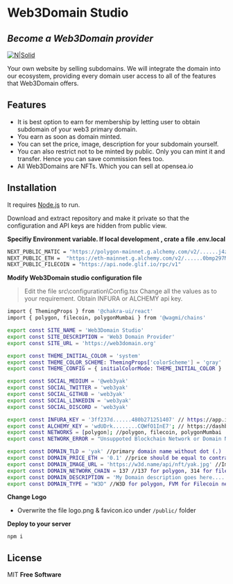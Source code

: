 # Web3Domain Studio
## _Become a Web3Domain provider_

[![N|Solid](https://web3domain.org/studio/wp-content/uploads/banner.jpg)](https://web3domain.org/studio/)


Your own website by selling subdomains. We will integrate the domain into our ecosystem, providing every domain user access to all of the features that Web3Domain offers.

## Features

* It is best option to earn for membership by letting user to obtain subdomain of your web3 primary domain.
* You earn as soon as domain minted.
* You can set the price, image, description for your subdomain yourself.
* You can also restrict not to be minted by public. Only you can mint it and transfer. Hence you can save commission fees too.
* All Web3Domains are NFTs. Which you can sell at opensea.io

## Installation

It requires [Node.js](https://nodejs.org/) to run.

Download and extract repository and make it private so that the configuration and API keys are hidden from public view.

**Specifiy Environment variable. If local development , crate a file .env.local**

```sh
NEXT_PUBLIC_MATIC = "https://polygon-mainnet.g.alchemy.com/v2/......j4zryx"
NEXT_PUBLIC_ETH =  "https://eth-mainnet.g.alchemy.com/v2/......0bmp297MG7BjOKl"
NEXT_PUBLIC_FILECOIN = "https://api.node.glif.io/rpc/v1"
```

**Modify Web3Domain studio configuration file**
>Edit the file src\configuration\Config.tsx
>Change all the values as to your requirement. 
>Obtain INFURA or ALCHEMY api key.

```sh
import { ThemingProps } from '@chakra-ui/react'
import { polygon, filecoin, polygonMumbai } from '@wagmi/chains'

export const SITE_NAME = 'Web3Domain Studio'
export const SITE_DESCRIPTION = 'Web3 Domain Provider'
export const SITE_URL = 'https://web3domain.org'

export const THEME_INITIAL_COLOR = 'system'
export const THEME_COLOR_SCHEME: ThemingProps['colorScheme'] = 'gray'
export const THEME_CONFIG = { initialColorMode: THEME_INITIAL_COLOR }

export const SOCIAL_MEDIUM = '@web3yak'
export const SOCIAL_TWITTER = 'web3yak'
export const SOCIAL_GITHUB = 'web3yak'
export const SOCIAL_LINKEDIN = 'web3yak'
export const SOCIAL_DISCORD = 'web3yak'

export const INFURA_KEY = '3ff237d......480b271251407' // https://app.infura.io/dashboard
export const ALCHEMY_KEY = 'wdUDrk........CQWfO1InE7'; // https://dashboard.alchemy.com/
export const NETWORKS = [polygon]; //polygon, filecoin, polygonMumbai
export const NETWORK_ERROR = "Unsuppoted Blockchain Network or Domain Name !" //Change network name as required

export const DOMAIN_TLD = 'yak' //primary domain name without dot (.)
export const DOMAIN_PRICE_ETH = '0.1' //price should be equal to contract or higher 
export const DOMAIN_IMAGE_URL = 'https://w3d.name/api/nft/yak.jpg' //Image path starts with ipfs:// or https://
export const DOMAIN_NETWORK_CHAIN = 137 //137 for polygon, 314 for filecoin, 80001 form mumbai
export const DOMAIN_DESCRIPTION = 'My Domain description goes here....'
export const DOMAIN_TYPE = "W3D" //W3D for polygon, FVM for Filecoin net

```

**Change Logo**

* Overwrite the file logo.png & favicon.ico under `/public/` folder

**Deploy to your server**

```
npm i
```

## License
MIT
**Free Software**